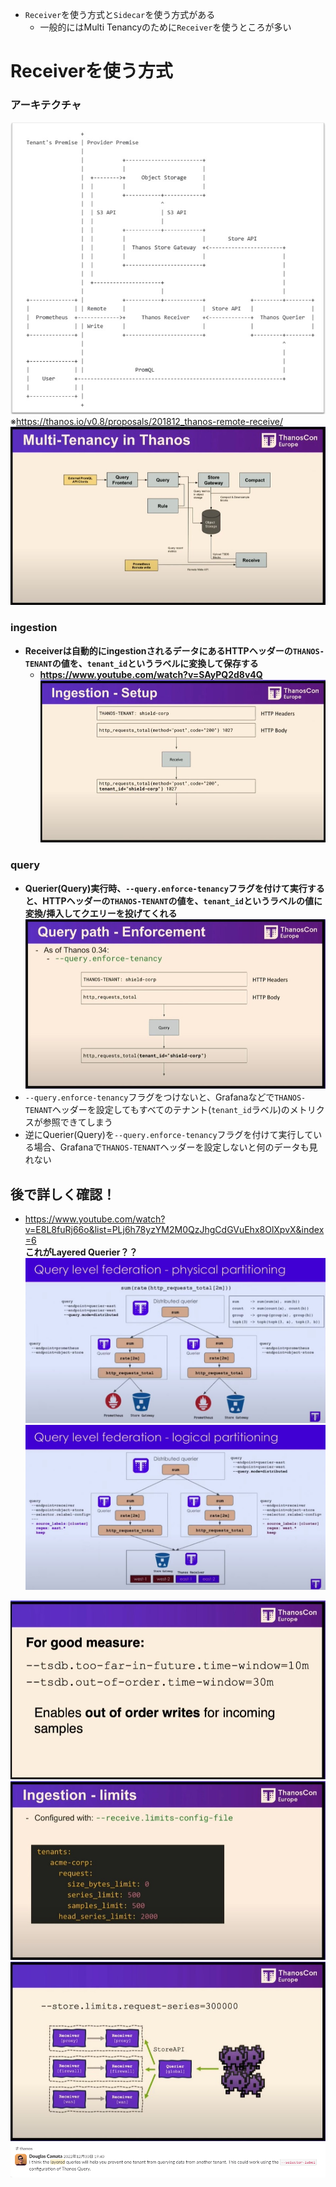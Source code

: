 - `Receiver`を使う方式と`Sidecar`を使う方式がある
  - 一般的にはMulti Tenancyのために`Receiver`を使うところが多い

# Receiverを使う方式
### アーキテクチャ
![](./image/multi-tenancy-receiver.jpg)  
※https://thanos.io/v0.8/proposals/201812_thanos-remote-receive/
![](./image/multi_tenancy_1.jpg)
### ingestion
- **Receiverは自動的にingestionされるデータにあるHTTPヘッダーの`THANOS-TENANT`の値を、`tenant_id`というラベルに変換して保存する**
  - **https://www.youtube.com/watch?v=SAyPQ2d8v4Q**  
  ![](./image/multi_tenancy_2.jpg)
### query
- **Querier(Query)実行時、`--query.enforce-tenancy`フラグを付けて実行すると、HTTPヘッダーの`THANOS-TENANT`の値を、`tenant_id`というラベルの値に変換/挿入してクエリーを投げてくれる**  
  ![](./image/multi_tenancy_4.jpg)
- `--query.enforce-tenancy`フラグをつけないと、Grafanaなどで`THANOS-TENANT`ヘッダーを設定してもすべてのテナント(`tenant_id`ラベル)のメトリクスが参照できてしまう
- 逆にQuerier(Query)を`--query.enforce-tenancy`フラグを付けて実行している場合、Grafanaで`THANOS-TENANT`ヘッダーを設定しないと何のデータも見れない


## 後で詳しく確認！
- https://www.youtube.com/watch?v=E8L8fuRj66o&list=PLj6h78yzYM2M0QzJhgCdGVuEhx8OlXpvX&index=6  
  **これがLayered Querier？？**
  ![](./image/query_distributed_mode_2.jpg)
  ![](./image/query_distributed_mode_1.jpg)

![](./image/allow_old_sample.jpg)
![](./image/multi_tenancy_3.jpg)
![](./image/limit_1.jpg)
![](./image/slack-1.png)
